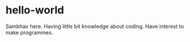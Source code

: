 # hello-world

Sambhav here. Having little bit knowledge about coding. Have interest to make programmes.
